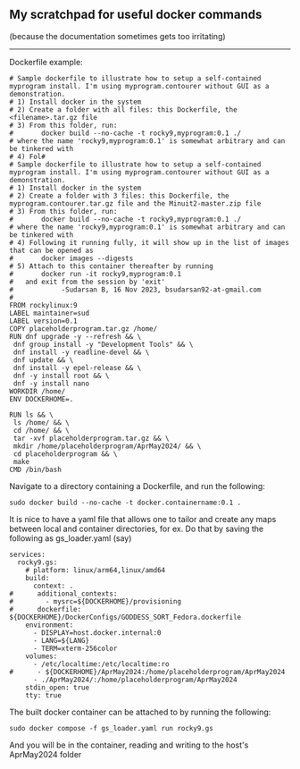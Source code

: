 ## My scratchpad for useful docker commands
(because the documentation sometimes gets too irritating)

----
Dockerfile example:
```
# Sample dockerfile to illustrate how to setup a self-contained myprogram install. I'm using myprogram.contourer without GUI as a demonstration.
# 1) Install docker in the system
# 2) Create a folder with all files: this Dockerfile, the <filename>.tar.gz file
# 3) From this folder, run:
#       docker build --no-cache -t rocky9,myprogram:0.1 ./
# where the name 'rocky9,myprogram:0.1' is somewhat arbitrary and can be tinkered with
# 4) Fol#
# Sample dockerfile to illustrate how to setup a self-contained myprogram install. I'm using myprogram.contourer without GUI as a demonstration.
# 1) Install docker in the system
# 2) Create a folder with 3 files: this Dockerfile, the myprogram.contourer.tar.gz file and the Minuit2-master.zip file
# 3) From this folder, run:
#       docker build --no-cache -t rocky9,myprogram:0.1 ./
# where the name 'rocky9,myprogram:0.1' is somewhat arbitrary and can be tinkered with
# 4) Following it running fully, it will show up in the list of images that can be opened as
#       docker images --digests
# 5) Attach to this container thereafter by running 
#       docker run -it rocky9,myprogram:0.1
#   and exit from the session by 'exit'
#            -Sudarsan B, 16 Nov 2023, bsudarsan92-at-gmail.com
#
FROM rockylinux:9
LABEL maintainer=sud
LABEL version=0.1
COPY placeholderprogram.tar.gz /home/
RUN dnf upgrade -y --refresh && \
 dnf group install -y "Development Tools" && \
 dnf install -y readline-devel && \
 dnf update && \
 dnf install -y epel-release && \
 dnf -y install root && \
 dnf -y install nano 
WORKDIR /home/
ENV DOCKERHOME=.

RUN ls && \
 ls /home/ && \
 cd /home/ && \
 tar -xvf placeholderprogram.tar.gz && \
 mkdir /home/placeholderprogram/AprMay2024/ && \
 cd placeholderprogram && \
 make
CMD /bin/bash
```
Navigate to a directory containing a Dockerfile, and run the following:
```
sudo docker build --no-cache -t docker.containername:0.1 .
```
It is nice to have a yaml file that allows one to tailor and create any maps between local and container directories, for ex. Do that by saving the following as gs_loader.yaml (say)

```
services:
  rocky9.gs:
    # platform: linux/arm64,linux/amd64 
    build:
      context: .
#      additional_contexts:
#        - mysrc=${DOCKERHOME}/provisioning
#      dockerfile: ${DOCKERHOME}/DockerConfigs/GODDESS_SORT_Fedora.dockerfile
    environment:
      - DISPLAY=host.docker.internal:0
      - LANG=${LANG}
      - TERM=xterm-256color
    volumes:
      - /etc/localtime:/etc/localtime:ro
#      - ${DOCKERHOME}/AprMay2024:/home/placeholderprogram/AprMay2024
      - ./AprMay2024/:/home/placeholderprogram/AprMay2024
    stdin_open: true
    tty: true
```


The built docker container can be attached to by running the following:
```
sudo docker compose -f gs_loader.yaml run rocky9.gs
```

And you will be in the container, reading and writing to the host's AprMay2024 folder
